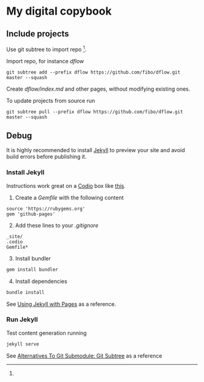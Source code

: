 
# My digital copybook

## Include projects

Use git subtree to import repo [^1].

Import repo, for instance *dflow*

```
git subtree add --prefix dflow https://github.com/fibo/dflow.git master --squash
```

Create *dflow/index.md* and other pages, without modifying existing ones.

To update projects from source run

```
git subtree pull --prefix dflow https://github.com/fibo/dflow.git master --squash
```

## Debug

It is highly recommended to install [Jekyll][3] to preview your site and avoid build errors before publishing it.

### Install Jekyll

Instructions work great on a [Codio](https://codio.com) box like [this](https://codio.com/fibo/g14n-info).

1. Create a *Gemfile* with the following content

```
source 'https://rubygems.org'
gem 'github-pages'
```

2. Add these lines to your *.gitignore*

```
_site/
.codio
Gemfile*
```

3. Install bundler

```bash
gem install bundler
```                                                                                                                     

4. Install dependencies

```bash
bundle install
```                                                                                                                     

See [Using Jekyll with Pages](https://help.github.com/articles/using-jekyll-with-pages) as a reference.

### Run Jekyll

Test content generation running

```bash
jekyll serve
```

[^1]:

See [Alternatives To Git Submodule: Git Subtree][4] as a reference


  [1]: http://g14n.info/jekyll-boilerplate "Jekyll boilerplate"
  [2]: http://kramdown.gettalong.com "kramdown"
  [3]: http://jekyllrb.com "Jekyll"
  [4]: https://pages.github.com "GitHub Pages"
  [5]: http://blogs.atlassian.com/2013/05/alternatives-to-git-submodule-git-subtree/ "Alternatives To Git Submodule: Git Subtree"


